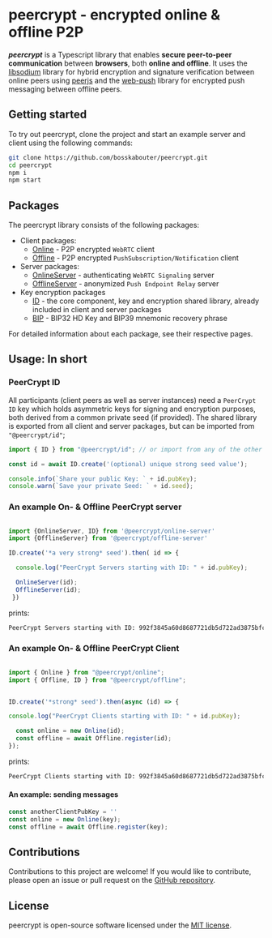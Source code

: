 # peercrypt - encrypted online & offline P2P

**_peercrypt_** is a Typescript library that enables **secure peer-to-peer communication** between **browsers**, both **online and offline**. It uses the [libsodium](https://github.com/jedisct1/libsodium.js) library for hybrid encryption and signature verification between online peers using [peerjs](https://github.com/peers) and the [web-push](https://github.com/web-push-libs/web-push) library for encrypted push messaging between offline peers.

## Getting started

To try out peercrypt, clone the project and start an example server and client using the following commands:

```bash
git clone https://github.com/bosskabouter/peercrypt.git
cd peercrypt
npm i
npm start
```

## Packages

The peercrypt library consists of the following packages:

- Client packages:
  - [Online](./packages/online/) - P2P encrypted `WebRTC` client
  - [Offline](./packages/offline/) - P2P encrypted `PushSubscription/Notification` client
- Server packages:
  - [OnlineServer](/packages/onlineServer/) - authenticating `WebRTC Signaling` server
  - [OfflineServer](/packages/offlineServer/) - anonymized `Push Endpoint Relay` server
- Key encryption packages
  - [ID](/packages/id/) - the core component, key and encryption shared library, already included in client and server packages
  - [BIP](/packages/bip/) - BIP32 HD Key and BIP39 mnemonic recovery phrase

For detailed information about each package, see their respective pages.

## Usage: In short

### PeerCrypt ID

All participants (client peers as well as server instances) need a `PeerCrypt ID` key which holds asymmetric keys for signing and encryption purposes, both derived from a common private seed (if provided). The shared library is exported from all client and server packages, but can be imported from `"@peercrypt/id"`;

````typescript
import { ID } from "@peercrypt/id"; // or import from any of the other packages;

const id = await ID.create('(optional) unique strong seed value');

console.info(`Share your public Key: ` + id.pubKey);
console.warn(`Save your private Seed: ` + id.seed);

````

### An example On- & Offline PeerCrypt  server

````typescript

import {OnlineServer, ID} from '@peercrypt/online-server'
import {OfflineServer} from '@peercrypt/offline-server'

ID.create('*a very strong* seed').then( id => {

  console.log("PeerCrypt Servers starting with ID: " + id.pubKey);

  OnlineServer(id);
  OfflineServer(id);
 })

````

prints:

```bash
PeerCrypt Servers starting with ID: 992f3845a60d8687721db5d722ad3875bfcf09facc5ff340b6bd215ff568ac27
```

### An example On- & Offline PeerCrypt Client

```typescript

import { Online } from "@peercrypt/online";
import { Offline, ID } from "@peercrypt/offline";


ID.create('*strong* seed').then(async (id) => {

console.log("PeerCrypt Clients starting with ID: " + id.pubKey);

  const online = new Online(id);
  const offline = await Offline.register(id);
});
```

prints:

```bash
PeerCrypt Clients starting with ID: 992f3845a60d8687721db5d722ad3875bfcf09facc5ff340b6bd215ff568ac27
```

#### An example: sending messages

```typescript
const anotherClientPubKey = ''
const online = new Online(key);
const offline = await Offline.register(key);

```

## Contributions

Contributions to this project are welcome! If you would like to contribute, please open an issue or pull request on the [GitHub repository](https://github.com/bosskabouter/peercrypt).

## License

peercrypt is open-source software licensed under the [MIT license](./LICENSE).

